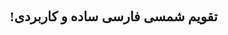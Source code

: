<style>
    body, input{
        direction: rtl;
        font-family: "IRANSansWeb(FaNum)";
    }
</style>


<h2> تقویم شمسی فارسی ساده و کاربردی!📆 </h2>